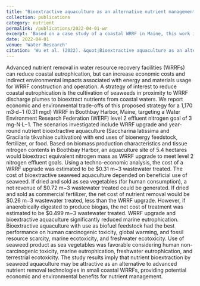 ```yaml
---
title: "Bioextractive aquaculture as an alternative nutrient management strategy for water resource recovery facilities"
collection: publications
category: nutrient
permalink: /publications/2022-04-01-wr
excerpt: 'Based on a case study of a coastal WRRF in Maine, this work integrates wastewater treatment simulation, life cycle assessment, and techno-economic analysis to evaluate seaweed aquaculture as a sustainable alternative to advanced nutrient removal processes. The results indicate that nutrient bioextraction can achieve comparable nitrogen reduction with lower costs and added environmental benefits. [Link to Paper](https://www.sciencedirect.com/science/article/pii/S0043135422000550)'
date: 2022-04-01
venue: 'Water Research'
citation: 'Wu et al. (2022). &quot;Bioextractive aquaculture as an alternative nutrient management strategy for water resource recovery facilities.&quot; <i>Water Research</i>. 212, 118092.'
---
```

Advanced nutrient removal in water resource recovery facilities (WRRFs) can reduce coastal eutrophication, but can increase economic costs and indirect environmental impacts associated with energy and materials usage for WRRF construction and operation. A strategy of interest to reduce coastal eutrophication is the cultivation of seaweeds in proximity to WRRF discharge plumes to bioextract nutrients from coastal waters. We report economic and environmental trade-offs of this proposed strategy for a 1,170 m3·d−1 (0.31 mgd) WRRF in Boothbay Harbor, Maine, targeting a Water Environment Research Federation (WERF) level 2 effluent nitrogen goal of 3 mg-N·L−1. The scenarios investigated include WRRF upgrade and year-round nutrient bioextractive aquaculture (Saccharina latissima and Gracilaria tikvahiae cultivation) with end uses of bioenergy feedstock, fertilizer, or food. Based on biomass production characteristics and tissue nitrogen contents in Boothbay Harbor, an aquaculture site of 5.4 hectares would bioextract equivalent nitrogen mass as WRRF upgrade to meet level 2 nitrogen effluent goals. Using a techno-economic analysis, the cost of a WRRF upgrade was estimated to be $0.31 m−3 wastewater treated. The cost of bioextractive seaweed aquaculture depended on beneficial use of seaweed. If dried and sold as sea vegetables (for human consumption), a net revenue of $0.72 m−3 wastewater treated could be generated. If dried and sold as commercial fertilizer, the net cost of nutrient removal would be $0.26 m−3 wastewater treated, less than the WRRF upgrade. However, if anaerobically digested to produce biogas, the net cost of treatment was estimated to be $0.499 m−3 wastewater treated. WRRF upgrade and bioextractive aquaculture significantly reduced marine eutrophication. Bioextractive aquaculture with use as biofuel feedstock had the best performance on human carcinogenic toxicity, global warming, and fossil resource scarcity, marine ecotoxicity, and freshwater ecotoxicity. Use of seaweed product as sea vegetables was favorable considering human non-carcinogenic toxicity, marine eutrophication, freshwater eutrophication, and terrestrial ecotoxicity. The study results imply that nutrient bioextraction by seaweed aquaculture may be attractive as an alternative to advanced nutrient removal technologies in small coastal WRRFs, providing potential economic and environmental benefits for nutrient management.
